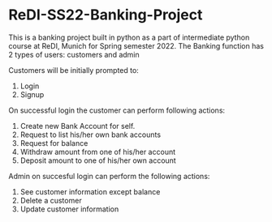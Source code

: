 # ReDI-SS22-Banking-Project
This is a banking project built in python as a part of intermediate python course at ReDI, Munich for Spring semester 2022.
The Banking function has 2 types of users: customers and admin

Customers will be initially prompted to:
1. Login
2. Signup

On successful login the customer can perform following actions:
1. Create new Bank Account for self.
2. Request to list his/her own bank accounts
3. Request for balance
4. Withdraw amount from one of his/her account
5. Deposit amount to one of his/her own account

Admin on succesful login can perform the following actions:
1. See customer information except balance
2. Delete a customer
3. Update customer information

